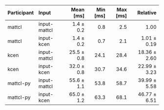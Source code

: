 | Participant | Input | Mean [ms] | Min [ms] | Max [ms] | Relative |
|:---|:---|---:|---:|---:|---:|
| mattcl | input-mattcl | 1.4 ± 0.2 | 0.8 | 2.5 | 1.00 |
| mattcl | input-kcen | 1.4 ± 0.2 | 0.7 | 2.1 | 1.01 ± 0.19 |
| kcen | input-mattcl | 25.5 ± 0.8 | 24.1 | 28.4 | 18.36 ± 2.60 |
| kcen | input-kcen | 32.0 ± 0.8 | 30.7 | 34.6 | 22.99 ± 3.23 |
| mattcl-py | input-mattcl | 55.6 ± 1.1 | 53.8 | 58.7 | 39.99 ± 5.58 |
| mattcl-py | input-kcen | 65.0 ± 1.2 | 63.3 | 68.1 | 46.77 ± 6.51 |
